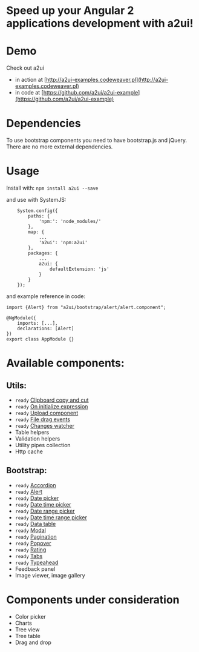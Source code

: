# Speed up your Angular 2 applications development with a2ui!

# Demo

Check out a2ui
- in action at [http://a2ui-examples.codeweaver.pl](http://a2ui-examples.codeweaver.pl)
- in code at [https://github.com/a2ui/a2ui-example](https://github.com/a2ui/a2ui-example)

# Dependencies
To use bootstrap components you need to have bootstrap.js and jQuery.
There are no more external dependencies.

# Usage

Install with: `npm install a2ui --save`

and use with SystemJS:

```
    System.config({
        paths: {
            'npm:': 'node_modules/'
        },
        map: {
            ...
            'a2ui': 'npm:a2ui'
        },
        packages: {
            ...
            a2ui: {
                defaultExtension: 'js'
            }
        }
    });
```

and example reference in code:

```
import {Alert} from "a2ui/bootstrap/alert/alert.component";

@NgModule({
    imports: [...],
    declarations: [Alert]
})
export class AppModule {}

```

# Available components:

## Utils:
* `ready` [Clipboard copy and cut](http://a2ui.codeweaver.pl/utils/copy-and-cut)
* `ready` [On initialize expression](http://a2ui.codeweaver.pl/utils/on-init)
* `ready` [Upload component](http://a2ui.codeweaver.pl/utils/upload)
* `ready` [File drag events](http://a2ui.codeweaver.pl/utils/file-drag-events)
* `ready` [Changes watcher](http://a2ui.codeweaver.pl/utils/watcher)
* Table helpers
* Validation helpers
* Utility pipes collection
* Http cache

## Bootstrap:
* `ready` [Accordion](http://a2ui.codeweaver.pl/bootstrap/accordion)
* `ready` [Alert](http://a2ui.codeweaver.pl/bootstrap/alert)
* `ready` [Date picker](http://a2ui.codeweaver.pl/bootstrap/date-picker)
* `ready` [Date time picker](http://a2ui.codeweaver.pl/bootstrap/date-time-picker)
* `ready` [Date range picker](http://a2ui.codeweaver.pl/bootstrap/date-range-picker)
* `ready` [Date time range picker](http://a2ui.codeweaver.pl/bootstrap/date-time-range-picker)
* `ready` [Data table](http://a2ui.codeweaver.pl/bootstrap/data-table)
* `ready` [Modal](http://a2ui.codeweaver.pl/bootstrap/modal)
* `ready` [Pagination](http://a2ui.codeweaver.pl/bootstrap/pagination)
* `ready` [Popover](http://a2ui.codeweaver.pl/bootstrap/popover)
* `ready` [Rating](http://a2ui.codeweaver.pl/bootstrap/rating)
* `ready` [Tabs](http://a2ui.codeweaver.pl/bootstrap/tabs)
* `ready` [Typeahead](http://a2ui.codeweaver.pl/bootstrap/typeahead)
* Feedback panel
* Image viewer, image gallery

# Components under consideration

* Color picker
* Charts
* Tree view
* Tree table
* Drag and drop
